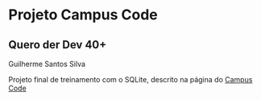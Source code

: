 # Projeto Campus Code
## Quero der Dev 40+

Guilherme Santos Silva  

Projeto final de treinamento com o SQLite, descrito na página do [Campus Code](https://app.campuscode.com.br/conteudo/projeto-final)

